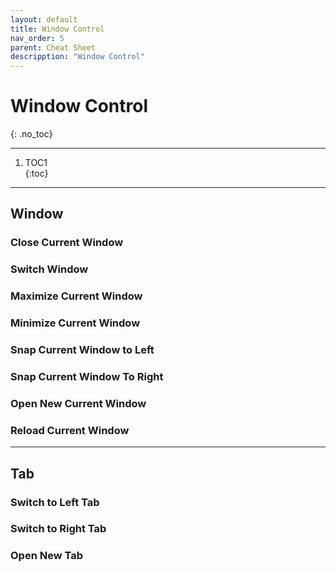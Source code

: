 ```yaml
---
layout: default
title: Window Control
nav_order: 5
parent: Cheat Sheet
descripption: "Window Control"
---
```


# Window Control  
{: .no_toc}  

<hr>

1. TOC1  
{:toc}

<hr>  

## Window  

### Close Current Window  


### Switch Window  


### Maximize Current Window  


### Minimize Current Window  


### Snap Current Window to Left  


### Snap Current Window To Right  


### Open New Current Window  


### Reload Current Window  

<hr>  

## Tab  

### Switch to Left Tab  


### Switch to Right Tab  


### Open New Tab  

